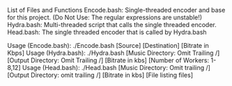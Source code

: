 List of Files and Functions
	Encode.bash: Single-threaded encoder and base for this project. (Do Not Use: The regular expressions are unstable!)
	Hydra.bash: Multi-threaded script that calls the single threaded encoder.
	Head.bash: The single threaded encoder that is called by Hydra.bash

Usage (Encode.bash): ./Encode.bash [Source] [Destination] [Bitrate in Kbps]
Usage (Hydra.bash): ./Hydra.bash [Music Directory: Omit Trailing /] [Output Directory: Omit Trailing /] [Bitrate in kbs] [Number of Workers: 1-8,12]
Usage (Head.bash): ./Head.bash [Music Directory: Omit trailing /] [Output Directory: omit trailing /] [Bitrate in kbs] [File listing files]
